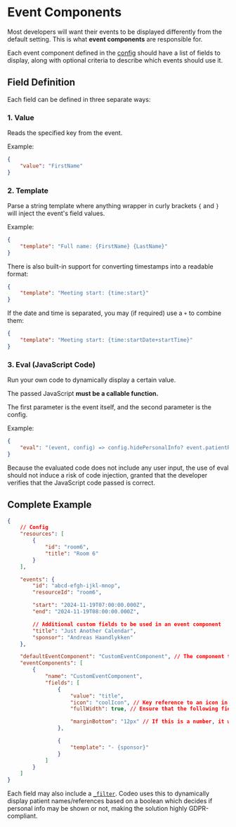 # Event Components
Most developers will want their events to be displayed differently
from the default setting. This is what **event components** are
responsible for.

Each event component defined in the [config](./init.md#eventcomponents-array)
should have a list of fields to display, along with optional criteria to describe
which events should use it.

## Field Definition
Each field can be defined in three separate ways:

### 1. Value
Reads the specified key from the event.

Example:
```json
{
    "value": "FirstName"
}
```

### 2. Template
Parse a string template where anything wrapper in curly brackets `{` and `}`
will inject the event's field values.

Example:
```json
{
    "template": "Full name: {FirstName} {LastName}"
}
```

There is also built-in support for converting timestamps into a readable
format:

```json
{
    "template": "Meeting start: {time:start}"
}
```

If the date and time is separated, you may (if required) use a `+` to combine them:

```json
{
    "template": "Meeting start: {time:startDate+startTime}"
}
```

### 3. Eval (JavaScript Code)
Run your own code to dynamically display a certain value.

The passed JavaScript **must be a callable function.**

The first parameter is the event itself, and the second parameter is the config.

Example:
```json
{
    "eval": "(event, config) => config.hidePersonalInfo? event.patientReference: event.patientName"
}
```

Because the evaluated code does not include any user input, the use of eval
should not induce a risk of code injection, granted that the developer verifies
that the JavaScript code passed is correct.

## Complete Example
```json
{
    // Config
    "resources": [
        {
            "id": "room6",
            "title": "Room 6"
        }
    ],

    "events": {
        "id": "abcd-efgh-ijkl-mnop",
        "resourceId": "room6",

        "start": "2024-11-19T07:00:00.000Z",
        "end": "2024-11-19T08:00:00.000Z",

        // Additional custom fields to be used in an event component
        "title": "Just Another Calendar",
        "sponsor": "Andreas Haandlykken"
    },

    "defaultEventComponent": "CustomEventComponent", // The component to use by default
    "eventComponents": [
        {
            "name": "CustomEventComponent",
            "fields": [
                {
                    "value": "title",
                    "icon": "coolIcon", // Key reference to an icon in the 'icons' array (not defined here)
                    "fullWidth": true, // Ensure that the following fields are placed under this field

                    "marginBottom": "12px" // If this is a number, it will count as pixels
                },

                {
                    "template": "- {sponsor}"
                }
            ]
        }
    ]
}
```

Each field may also include a [`_filter`](./_filter.md). Codeo uses this to dynamically display
patient names/references based on a boolean which decides if personal info may be shown or not,
making the solution highly GDPR-compliant.